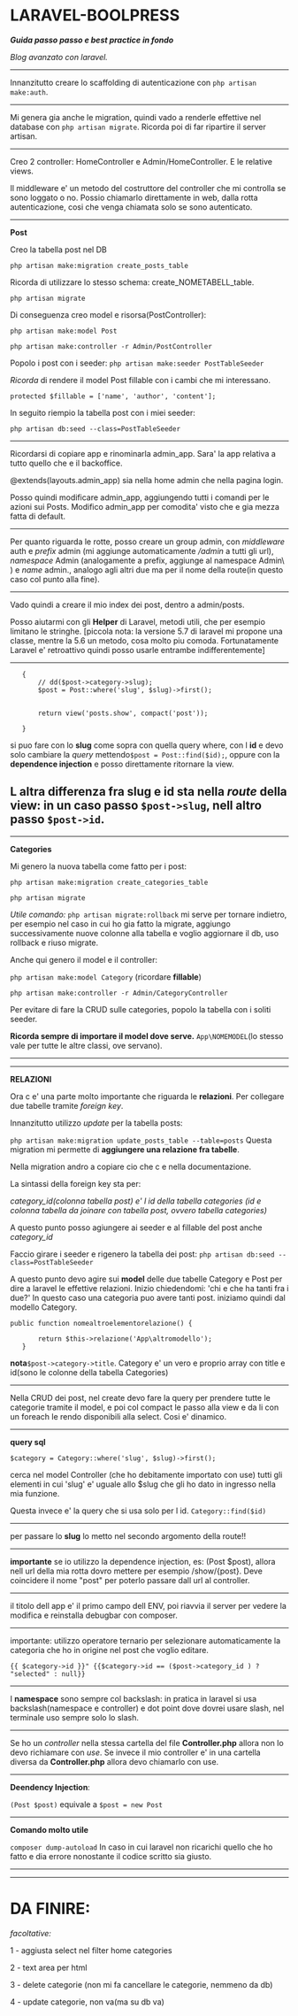 # LARAVEL-BOOLPRESS

 ***Guida passo passo e best practice in fondo***

*Blog avanzato con laravel.*

-----

Innanzitutto creare lo scaffolding di autenticazione con `php artisan make:auth`.

-----

Mi genera gia anche le migration, quindi vado a renderle effettive nel database con `php artisan migrate`. Ricorda poi di far ripartire il server artisan.

-----

Creo 2 controller: HomeController e Admin/HomeController. E le relative views.

Il middleware e' un metodo del costruttore del controller che mi controlla se sono loggato o no. Possio chiamarlo direttamente in web, dalla rotta autenticazione, cosi che venga chiamata solo se sono autenticato.

-----

**Post**

Creo la tabella post nel DB 

`php artisan make:migration create_posts_table`

Ricorda di utilizzare lo stesso schema: create_NOMETABELL_table.

`php artisan migrate`

Di conseguenza creo model e risorsa(PostController):

`php artisan make:model Post`

`php artisan make:controller -r Admin/PostController`

Popolo i post con i seeder:
`php artisan make:seeder PostTableSeeder`

*Ricorda* di rendere il model Post fillable con i cambi che mi interessano.

`protected $fillable = ['name', 'author', 'content'];`

In seguito riempio la tabella post con i miei seeder:

`php artisan db:seed --class=PostTableSeeder`

-----

Ricordarsi di copiare app e rinominarla admin_app. Sara' la app relativa a tutto quello che e il backoffice.

@extends(layouts.admin_app) sia nella home admin che nella pagina login.

Posso quindi modificare admin_app, aggiungendo tutti i comandi per le azioni sui Posts.
Modifico admin_app per comodita' visto che e gia mezza fatta di default.

-----

Per quanto riguarda le rotte, posso creare un group admin, con *middleware* auth e *prefix* admin (mi aggiunge automaticamente */admin* a tutti gli url), *namespace* Admin (analogamente a prefix, aggiunge al namespace Admin\ ) e *name* admin., analogo agli altri due ma per il nome della route(in questo caso col punto alla fine).

-----

Vado quindi a creare il mio index dei post, dentro a admin/posts.

Posso aiutarmi con gli **Helper** di Laravel, metodi utili, che per esempio limitano le stringhe. [piccola nota: la versione 5.7 di laravel mi propone una classe, mentre la 5.6 un metodo, cosa molto piu comoda. Fortunatamente Laravel e' retroattivo quindi posso usarle entrambe indifferentemente]


-----

 ```public function show($slug)
    {
        // dd($post->category->slug);
        $post = Post::where('slug', $slug)->first();


        return view('posts.show', compact('post'));

    }
 
 ```

 si puo fare con lo **slug** come sopra con quella query where, con l **id** e devo solo cambiare la *query* mettendo`$post = Post::find($id);`, oppure con la **dependence injection** e posso direttamente ritornare la view. 

 L altra differenza fra slug e id sta nella *route* della view: in un caso passo `$post->slug`, nell altro passo `$post->id`.
-----
-----


 **Categories**

 Mi genero la nuova tabella come fatto per i post:

`php artisan make:migration create_categories_table`

`php artisan migrate`

*Utile comando:* `php artisan migrate:rollback` mi serve per tornare indietro, per esempio nel caso in cui ho gia fatto la migrate, aggiungo successivamente nuove colonne alla tabella e voglio aggiornare il db, uso rollback e riuso migrate.

Anche qui genero il model e il controller:

`php artisan make:model Category` (ricordare **fillable**)

`php artisan make:controller -r Admin/CategoryController`

Per evitare di fare la CRUD sulle categories, popolo la tabella con i soliti seeder.

**Ricorda sempre di importare il model dove serve.** `App\NOMEMODEL`(lo stesso vale per tutte le altre classi, ove servano).

-----
-----

**RELAZIONI**

Ora c e' una parte molto importante che riguarda le **relazioni**. Per collegare due tabelle tramite *foreign key*.

Innanzitutto utilizzo *update* per la tabella posts:

`php artisan make:migration update_posts_table --table=posts`
Questa migration mi permette di **aggiungere una relazione fra tabelle**.

Nella migration andro a copiare cio che c e nella documentazione.  

La sintassi della foreign key sta per:

*category_id(colonna tabella post) e' l id della tabella categories (id e colonna tabella da joinare con tabella post, ovvero tabella categories)*

A questo punto posso agiungere ai seeder e al fillable del post anche *category_id*

Faccio girare i seeder e rigenero la tabella dei post: `php artisan db:seed --class=PostTableSeeder`


A questo punto devo agire sui **model** delle due tabelle Category e Post per dire a laravel le effettive relazioni. Inizio chiedendomi: 'chi e che ha tanti fra i due?'
In questo caso una categoria puo avere tanti post. iniziamo quindi dal modello Category.

 ```language
 public function nomealtroelementorelazione() {

        return $this->relazione('App\altromodello');
    }
 ```

 **nota**`$post->category->title`. Category e' un vero e proprio array con title e id(sono le colonne della tabella Categories)

-----

Nella CRUD dei post, nel create devo fare la query per prendere tutte le categorie tramite il model, e poi col compact le passo alla view e da li con un foreach le rendo disponibili alla select. Cosi e' dinamico.

-----

**query sql**

`$category = Category::where('slug', $slug)->first();`



cerca nel model Controller (che ho debitamente importato con use) tutti gli elementi in cui 'slug' e' uguale allo $slug che gli ho dato in ingresso nella mia funzione.

Questa invece e' la query che si usa solo per l id.
`Category::find($id)`

----- 


per passare lo **slug** lo metto nel secondo argomento della route!!


-----

**importante** se io utilizzo la dependence injection, es: (Post $post), allora nell url della mia rotta dovro mettere per esempio /show/{post}. Deve coincidere il nome "post" per poterlo passare dall url al controller.

-----

il titolo dell app e' il primo campo dell ENV, poi riavvia il server per vedere la modifica e reinstalla debugbar con composer.

-----

importante: utilizzo operatore ternario per selezionare automaticamente la categoria che ho in origine nel post che voglio editare.

`{{ $category->id }}" {{$category->id == ($post->category_id ) ? "selected" : null}}`

-----

I **namespace** sono sempre col backslash: in pratica in laravel si usa backslash(namespace e controller) e dot point dove dovrei usare slash, nel terminale uso sempre solo lo slash.

-----

Se ho un *controller* nella stessa cartella del file **Controller.php** allora non lo devo richiamare con *use*. Se invece il mio controller e' in una cartella diversa da **Controller.php** allora devo chiamarlo con use.

-----

**Deendency Injection**:

`(Post $post)` equivale a `$post = new Post`

-----

**Comando molto utile**

`composer dump-autoload`
In caso in cui laravel non ricarichi quello che ho fatto e dia errore nonostante il codice scritto sia giusto.

-----

-----

# DA FINIRE:


*facoltative:*


1 - aggiusta select nel filter home categories

2 - text area per html

3 - delete categorie (non mi fa cancellare le categorie, nemmeno da db)

4 - update categorie, non va(ma su db va)






